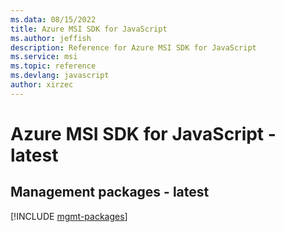 ```yaml
---
ms.data: 08/15/2022
title: Azure MSI SDK for JavaScript
ms.author: jeffish
description: Reference for Azure MSI SDK for JavaScript
ms.service: msi
ms.topic: reference
ms.devlang: javascript
author: xirzec
---
```

# Azure MSI SDK for JavaScript - latest

## Management packages - latest
[!INCLUDE [mgmt-packages](msi-mgmt-index.md)]